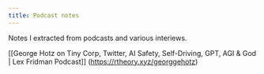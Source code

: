 ```yaml
---
title: Podcast notes
---
```


Notes I extracted from podcasts and various interiews. 


[[George Hotz on Tiny Corp, Twitter, AI Safety, Self-Driving, GPT, AGI & God | Lex Fridman Podcast]] (https://rtheory.xyz/georggehotz)
